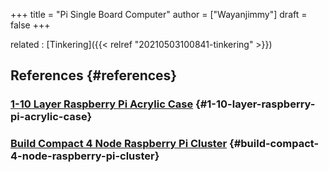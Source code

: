 +++
title = "Pi Single Board Computer"
author = ["Wayanjimmy"]
draft = false
+++

related
: [Tinkering]({{< relref "20210503100841-tinkering" >}})


## References {#references}


### [1-10 Layer Raspberry Pi Acrylic Case](https://www.aliexpress.com/item/4000039986695.html?spm=a2g0s.9042311.0.0.14ce4c4d7m01Dk) {#1-10-layer-raspberry-pi-acrylic-case}


### [Build Compact 4 Node Raspberry Pi Cluster](https://makezine.com/projects/build-a-compact-4-node-raspberry-pi-cluster/) {#build-compact-4-node-raspberry-pi-cluster}
